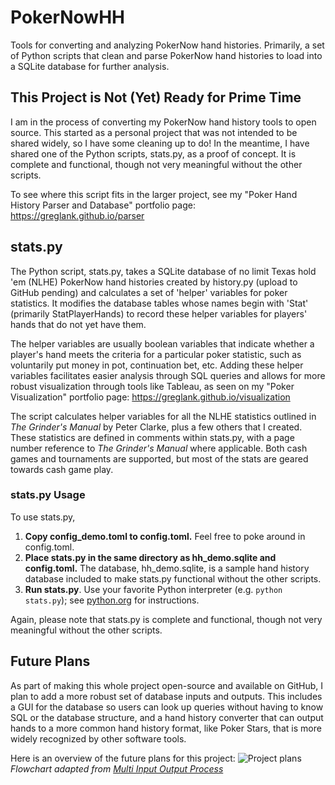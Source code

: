 # PokerNowHH
Tools for converting and analyzing PokerNow hand histories. Primarily, a set of Python scripts that clean and parse PokerNow hand histories to load into a SQLite database for further analysis.

## This Project is Not (Yet) Ready for Prime Time

I am in the process of converting my PokerNow hand history tools to open source. This started as a personal project that was not intended to be shared widely, so I have some cleaning up to do! In the meantime, I have shared one of the Python scripts, stats.py, as a proof of concept. It is complete and functional, though not very meaningful without the other scripts.

To see where this script fits in the larger project, see my "Poker Hand History Parser and Database" portfolio page: https://greglank.github.io/parser

## stats.py

The Python script, stats.py, takes a SQLite database of no limit Texas hold 'em (NLHE) PokerNow hand histories created by history.py (upload to GitHub pending) and calculates a set of 'helper' variables for poker statistics. It modifies the database tables whose names begin with 'Stat' (primarily StatPlayerHands) to record these helper variables for players' hands that do not yet have them.

The helper variables are usually boolean variables that indicate whether a player's hand meets the criteria for a particular poker statistic, such as voluntarily put money in pot, continuation bet, etc. Adding these helper variables facilitates easier analysis through SQL queries and allows for more robust visualization through tools like Tableau, as seen on my "Poker Visualization" portfolio page: https://greglank.github.io/visualization

The script calculates helper variables for all the NLHE statistics outlined in *The Grinder's Manual* by Peter Clarke, plus a few others that I created. These statistics are defined in comments within stats.py, with a page number reference to *The Grinder's Manual* where applicable. Both cash games and tournaments are supported, but most of the stats are geared towards cash game play.

### stats.py Usage

To use stats.py,
1. **Copy config_demo.toml to config.toml.** Feel free to poke around in config.toml.
2. **Place stats.py in the same directory as hh_demo.sqlite and config.toml.** The database, hh_demo.sqlite, is a sample hand history database included to make stats.py functional without the other scripts.
3. **Run stats.py**. Use your favorite Python interpreter (e.g. `python stats.py`); see [python.org](https://www.python.org/about/gettingstarted/) for instructions.

Again, please note that stats.py is complete and functional, though not very meaningful without the other scripts.

## Future Plans

As part of making this whole project open-source and available on GitHub, I plan to add a more robust set of database inputs and outputs. This includes a GUI for the database so users can look up queries without having to know SQL or the database structure, and a hand history converter that can output hands to a more common hand history format, like Poker Stars, that is more widely recognized by other software tools.

Here is an overview of the future plans for this project:
![Project plans](https://greglank.github.io/images/database-flowchart.jpg)
*Flowchart adapted from [Multi Input Output Process](https://poweredtemplate.com/multi-input-output-process-80158/)*
